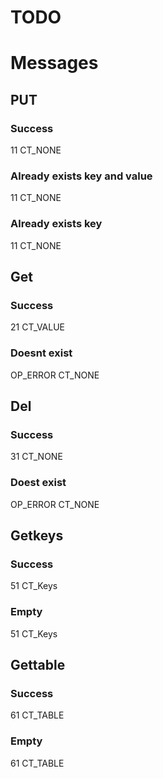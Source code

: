 
# TODO


# Messages
## PUT
### Success
11
CT_NONE
### Already exists key and value
11
CT_NONE
### Already exists key 
11
CT_NONE
## Get
### Success
21
CT_VALUE
### Doesnt exist
OP_ERROR
CT_NONE
## Del
### Success
31
CT_NONE
### Doest exist
OP_ERROR
CT_NONE
## Getkeys
### Success
51
CT_Keys
### Empty
51
CT_Keys
## Gettable
### Success
61
CT_TABLE
### Empty
61
CT_TABLE

